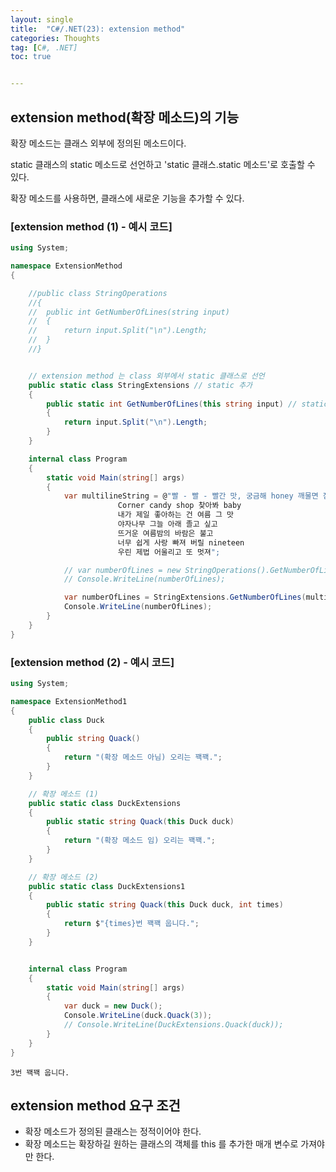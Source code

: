 ```yaml
---
layout: single
title:  "C#/.NET(23): extension method"
categories: Thoughts
tag: [C#, .NET]
toc: true 


---
```


## extension method(확장 메소드)의 기능

확장 메소드는 클래스 외부에 정의된 메소드이다.

static 클래스의 static 메소드로 선언하고 'static 클래스.static 메소드'로 호출할 수 있다. 

확장 메소드를 사용하면, 클래스에 새로운 기능을 추가할 수 있다.





### [extension method (1) - 예시 코드]

```c#
using System;

namespace ExtensionMethod
{

	//public class StringOperations
	//{
	//	public int GetNumberOfLines(string input)
	//	{
	//		return input.Split("\n").Length;
	//	}
	//}


	// extension method 는 class 외부에서 static 클래스로 선언
	public static class StringExtensions // static 추가
	{
		public static int GetNumberOfLines(this string input) // static 추가 / 매개 변수에 this 추가
		{
			return input.Split("\n").Length;
		}
	}

	internal class Program
	{
		static void Main(string[] args)
		{
			var multilineString = @"빨 - 빨 - 빨간 맛, 궁금해 honey 깨물면 점점 녹아든 strawberry 그 맛
						Corner candy shop 찾아봐 baby
						내가 제일 좋아하는 건 여름 그 맛
						야자나무 그늘 아래 졸고 싶고
						뜨거운 여름밤의 바람은 불고
						너무 쉽게 사랑 빠져 버릴 nineteen
						우린 제법 어울리고 또 멋져";

			// var numberOfLines = new StringOperations().GetNumberOfLines(multilineString);
			// Console.WriteLine(numberOfLines);

			var numberOfLines = StringExtensions.GetNumberOfLines(multilineString);
			Console.WriteLine(numberOfLines);
		}
	}
}
```





### [extension method (2) - 예시 코드]

```c#
using System;

namespace ExtensionMethod1
{
	public class Duck
	{
		public string Quack()
		{
			return "(확장 메소드 아님) 오리는 꽥꽥.";
		}
	}

	// 확장 메소드 (1)
	public static class DuckExtensions
	{
		public static string Quack(this Duck duck)
		{
			return "(확장 메소드 임) 오리는 꽥꽥.";
		}
	}

	// 확장 메소드 (2)
	public static class DuckExtensions1
	{
		public static string Quack(this Duck duck, int times)
		{
			return $"{times}번 꽥꽥 웁니다.";
		}
	}


	internal class Program
	{
		static void Main(string[] args)
		{
			var duck = new Duck();
			Console.WriteLine(duck.Quack(3));
			// Console.WriteLine(DuckExtensions.Quack(duck));
		}
	}
}
```

```
3번 꽥꽥 웁니다.
```





## extension method 요구 조건

- 확장 메소드가 정의된 클래스는 정적이어야 한다.
- 확장 메소드는 확장하길 원하는 클래스의 객체를 this 를 추가한 매개 변수로 가져야만 한다.